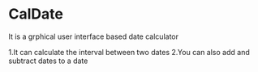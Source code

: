 # CalDate
It is a grphical user interface based date calculator

1.It can calculate the interval between two dates
2.You can also add and subtract dates to a date
